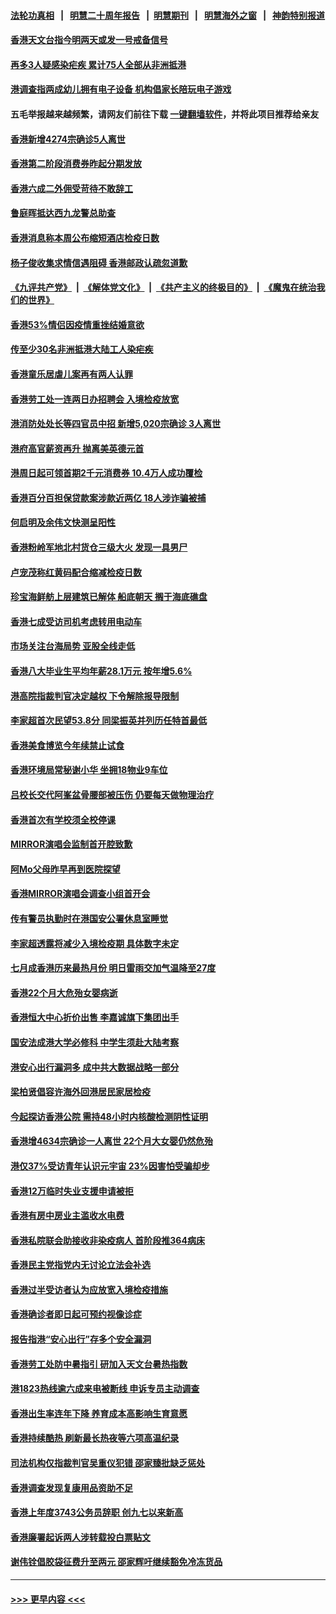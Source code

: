#### [法轮功真相](https://github.com/gfw-breaker/truth/blob/master/README.md?t=0) &nbsp;&nbsp;|&nbsp;&nbsp; [明慧二十周年报告](https://github.com/gfw-breaker/mh-reports/blob/master/README.md?t=0) &nbsp;&nbsp;|&nbsp;&nbsp;[明慧期刊](https://github.com/gfw-breaker/mh-qikan) &nbsp;&nbsp;|&nbsp;&nbsp; [明慧海外之窗](https://github.com/gfw-breaker/mh-news/blob/master/README.md?t=0) &nbsp;&nbsp;|&nbsp;&nbsp; [神韵特别报道](https://github.com/gfw-breaker/mh-news/blob/master/shenyun.md?t=0)
#### [香港天文台指今明两天或发一号戒备信号](../pages/nsc415/n13797749.md?t=08090601) 
#### [再多3人疑感染疟疾 累计75人全部从非洲抵港](../pages/nsc415/n13797741.md?t=08090601) 
#### [港调查指两成幼儿拥有电子设备 机构倡家长陪玩电子游戏](../pages/nsc415/n13797723.md?t=08090601) 
#### 五毛举报越来越频繁，请网友们前往下载 [一键翻墙软件](https://github.com/gfw-breaker/ssr-accounts)，并将此项目推荐给亲友
#### [香港新增4274宗确诊5人离世](../pages/nsc415/n13797713.md?t=08090601) 
#### [香港第二阶段消费券昨起分期发放](../pages/nsc415/n13797709.md?t=08090601) 
#### [香港六成二外佣受苛待不敢辞工](../pages/nsc415/n13797703.md?t=08090601) 
#### [鲁庭晖抵达西九龙警总助查](../pages/nsc415/n13796050.md?t=08090601) 
#### [香港消息称本周公布缩短酒店检疫日数](../pages/nsc415/n13796038.md?t=08090601) 
#### [杨子俊收集求情信遇阻碍 香港邮政认疏忽道歉](../pages/nsc415/n13796009.md?t=08090601) 
#### [《九评共产党》](https://github.com/begood0513/9ping.md/blob/master/README.md) &nbsp;|&nbsp; [《解体党文化》](../../../../jtdwh.md/blob/master/README.md)  &nbsp;|&nbsp; [《共产主义的终极目的》](../../../../gczydzjmd.md/blob/master/README.md) &nbsp;|&nbsp; [《魔鬼在统治我们的世界》](../../../../mgztzwmdsj.md/blob/master/README.md) 
#### [香港53%情侣因疫情重挫结婚意欲](../pages/nsc415/n13795972.md?t=08090601) 
#### [传至少30名非洲抵港大陆工人染疟疾](../pages/nsc415/n13795951.md?t=08090601) 
#### [香港童乐居虐儿案再有两人认罪](../pages/nsc415/n13795930.md?t=08090601) 
#### [香港劳工处一连两日办招聘会 入境检疫放宽](../pages/nsc415/n13795925.md?t=08090601) 
#### [港消防处处长等四官员中招 新增5,020宗确诊 3人离世](../pages/nsc415/n13795922.md?t=08090601) 
#### [港府高官薪资再升 抛离美英德元首](../pages/nsc415/n13795120.md?t=08090601) 
#### [港周日起可领首期2千元消费券 10.4万人成功覆检](../pages/nsc415/n13795113.md?t=08090601) 
#### [香港百分百担保贷款案涉款近两亿 18人涉诈骗被捕](../pages/nsc415/n13795099.md?t=08090601) 
#### [何启明及余伟文快测呈阳性](../pages/nsc415/n13795086.md?t=08090601) 
#### [香港粉岭军地北村货仓三级大火 发现一具男尸](../pages/nsc415/n13795081.md?t=08090601) 
#### [卢宠茂称红黄码配合缩减检疫日数](../pages/nsc415/n13795079.md?t=08090601) 
#### [珍宝海鲜舫上层建筑已解体 船底朝天 搁于海底礁盘](../pages/nsc415/n13795070.md?t=08090601) 
#### [香港七成受访司机考虑转用电动车](../pages/nsc415/n13795065.md?t=08090601) 
#### [市场关注台海局势 亚股全线走低](../pages/nsc415/n13794444.md?t=08090601) 
#### [香港八大毕业生平均年薪28.1万元 按年增5.6%](../pages/nsc415/n13794326.md?t=08090601) 
#### [港高院指裁判官决定越权 下令解除报导限制](../pages/nsc415/n13794316.md?t=08090601) 
#### [李家超首次民望53.8分 同梁振英并列历任特首最低](../pages/nsc415/n13794294.md?t=08090601) 
#### [香港美食博览今年续禁止试食](../pages/nsc415/n13794283.md?t=08090601) 
#### [香港环境局常秘谢小华 坐拥18物业9车位](../pages/nsc415/n13794272.md?t=08090601) 
#### [吕校长交代阿峯盆骨腰部被压伤 仍要每天做物理治疗](../pages/nsc415/n13794267.md?t=08090601) 
#### [香港首次有学校须全校停课](../pages/nsc415/n13794246.md?t=08090601) 
#### [MIRROR演唱会监制首开腔致歉](../pages/nsc415/n13793627.md?t=08090601) 
#### [阿Mo父母昨早再到医院探望](../pages/nsc415/n13793612.md?t=08090601) 
#### [香港MIRROR演唱会调查小组首开会](../pages/nsc415/n13793600.md?t=08090601) 
#### [传有警员执勤时在港国安公署休息室睡觉](../pages/nsc415/n13793591.md?t=08090601) 
#### [李家超透露将减少入境检疫期 具体数字未定](../pages/nsc415/n13793580.md?t=08090601) 
#### [七月成香港历来最热月份 明日雷雨交加气温降至27度](../pages/nsc415/n13793574.md?t=08090601) 
#### [香港22个月大危殆女婴病逝](../pages/nsc415/n13793562.md?t=08090601) 
#### [香港恒大中心折价出售 李嘉诚旗下集团出手](../pages/nsc415/n13793468.md?t=08090601) 
#### [国安法成港大学必修科 中学生须赴大陆考察](../pages/nsc415/n13793389.md?t=08090601) 
#### [港安心出行漏洞多 成中共大数据战略一部分](../pages/nsc415/n13793044.md?t=08090601) 
#### [梁柏贤倡容许海外回港居民家居检疫](../pages/nsc415/n13792982.md?t=08090601) 
#### [今起探访香港公院 需持48小时内核酸检测阴性证明](../pages/nsc415/n13792976.md?t=08090601) 
#### [香港增4634宗确诊一人离世 22个月大女婴仍然危殆](../pages/nsc415/n13792971.md?t=08090601) 
#### [港仅37%受访青年认识元宇宙 23%因害怕受骗却步](../pages/nsc415/n13792932.md?t=08090601) 
#### [香港12万临时失业支援申请被拒](../pages/nsc415/n13792876.md?t=08090601) 
#### [香港有房中房业主滥收水电费](../pages/nsc415/n13792855.md?t=08090601) 
#### [香港私院联会助接收非染疫病人 首阶段推364病床](../pages/nsc415/n13791294.md?t=08090601) 
#### [香港民主党指党内无讨论立法会补选](../pages/nsc415/n13791284.md?t=08090601) 
#### [香港过半受访者认为应放宽入境检疫措施](../pages/nsc415/n13791274.md?t=08090601) 
#### [香港确诊者即日起可预约视像诊症](../pages/nsc415/n13791253.md?t=08090601) 
#### [报告指港“安心出行”存多个安全漏洞](../pages/nsc415/n13791241.md?t=08090601) 
#### [香港劳工处防中暑指引 研加入天文台暑热指数](../pages/nsc415/n13791238.md?t=08090601) 
#### [港1823热线逾六成来电被断线 申诉专员主动调查](../pages/nsc415/n13791232.md?t=08090601) 
#### [香港出生率连年下降 养育成本高影响生育意愿](../pages/nsc415/n13790511.md?t=08090601) 
#### [香港持续酷热 刷新最长热夜等六项高温纪录](../pages/nsc415/n13790462.md?t=08090601) 
#### [司法机构仅指裁判官吴重仪犯错 邵家臻批缺乏惩处](../pages/nsc415/n13790452.md?t=08090601) 
#### [香港调查发现复康用品资助不足](../pages/nsc415/n13790443.md?t=08090601) 
#### [香港上年度3743公务员辞职 创九七以来新高](../pages/nsc415/n13790437.md?t=08090601) 
#### [香港廉署起诉两人涉转载投白票贴文](../pages/nsc415/n13790425.md?t=08090601) 
#### [谢伟铨倡胶袋征费升至两元 邵家辉吁继续豁免冷冻货品](../pages/nsc415/n13790414.md?t=08090601) 

----
#### [ >>> 更早内容 <<< ](../indexes/nsc415-earlier.md)
